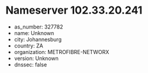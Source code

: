 # Nameserver 102.33.20.241

* as_number: 327782
* name: Unknown
* city: Johannesburg
* country: ZA
* organization: METROFIBRE-NETWORX
* version: Unknown
* dnssec: false
